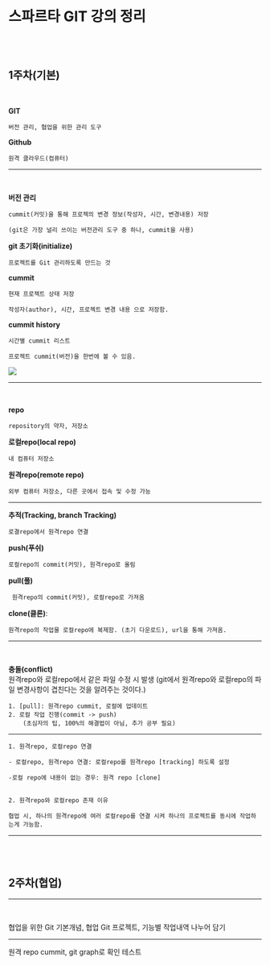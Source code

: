 # 스파르타 GIT 강의 정리
<br/><br/>

## 1주차(기본)

<br/>

**GIT**
    
    버전 관리, 협업을 위한 관리 도구

**Github**
    
    원격 클라우드(컴퓨터)

---
<br/>

**버전 관리**

    cummit(커밋)을 통해 프로젝의 변경 정보(작성자, 시간, 변경내용) 저장

    (git은 가장 널리 쓰이는 버전관리 도구 중 하나, cummit을 사용)

**git 초기화(initialize)**

    프로젝트를 Git 관리하도록 만드는 것

**cummit**

    현재 프로젝트 상태 저장

    작성자(author), 시간, 프로젝트 변경 내용 으로 저장함.

**cummit history**

    시간별 cummit 리스트
    
    프로젝트 cummit(버전)을 한번에 볼 수 있음.
    
![](https://www.notion.so/image/https%3A%2F%2Fs3-us-west-2.amazonaws.com%2Fsecure.notion-static.com%2F6811e22b-8abb-4831-8be8-512a704d5f73%2FUntitled.png?table=block&id=fa0600ad-754d-4e54-ba6a-1a1a3c384d29&spaceId=83c75a39-3aba-4ba4-a792-7aefe4b07895&width=1530&userId=&cache=v2)

------
<br/>

**repo**
    
    repository의 약자, 저장소

**로컬repo(local repo)**
    
    내 컴퓨터 저장소

**원격repo(remote repo)**   
    
    외부 컴퓨터 저장소, 다른 곳에서 접속 및 수정 가능

---

**추적(Tracking, branch Tracking)**
    
    로결repo에서 원격repo 연결

**push(푸쉬)**
    
    로컬repo의 commit(커밋), 원격repo로 올림


**pull(풀)**
    
     원격repo의 commit(커밋), 로컬repo로 가져옴


**clone(클론)**:

    원격repo의 작업물 로컬repo에 복제함. (초기 다운로드), url을 통해 가져옴.

---
<br/>

**충돌(conflict)**<br>
    원격repo와 로컬repo에서 같은 파일 수정 시 발생
    (git에서 원격repo와 로컬repo의 파일 변경사항이 겹친다는 것을 알려주는 것이다.)

    1. [pull]: 원격repo cummit, 로컬에 업데이트
    2. 로컬 작업 진행(commit -> push)
        (초심자의 팁, 100%의 해결법이 아님, 추가 공부 필요)

---

    1. 원격repo, 로컬repo 연결

    - 로컬repo, 원격repo 연결: 로컬repo를 원격repo [tracking] 하도록 설정 

    -로컬 repo에 내용이 없는 경우: 원격 repo [clone]


    2. 원격repo와 로컬repo 존재 이유

    협업 시, 하나의 원격repo에 여러 로컬repo를 연결 시켜 하나의 프로젝트를 동시에 작업하는게 가능함.

---
<br/><br/>


## 2주차(협업)
---
<br/>

협업을 위한 Git 기본개념, 협업 Git 프로젝트, 기능별 작업내역 나누어 담기

****

원격 repo cummit, git graph로 확인 테스트
